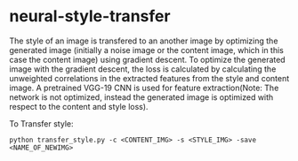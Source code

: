 # neural-style-transfer

The style of an image is transfered to an another image by optimizing the generated image (initially a noise image or the content image, which in this case the content image) using gradient descent. To optimize the generated image with the gradient descent, the loss is calculated by calculating the unweighted correlations in the extracted features from the style and content image. A pretrained VGG-19 CNN is used for feature extraction(Note: The network is not optimized, instead the generated image is optimized with respect to the content and style loss).


To Transfer style:

```
python transfer_style.py -c <CONTENT_IMG> -s <STYLE_IMG> -save <NAME_OF_NEWIMG>

```
